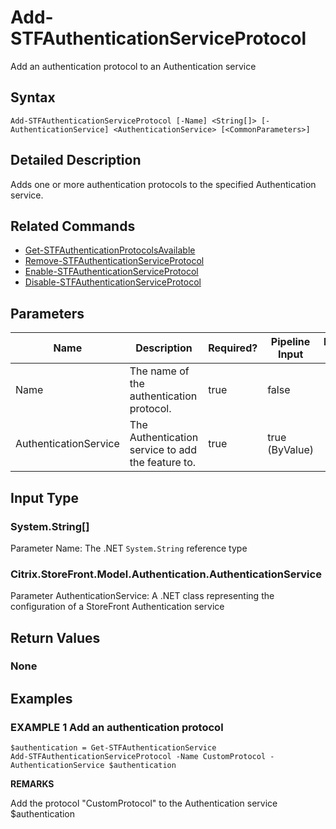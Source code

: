 ﻿# Add-STFAuthenticationServiceProtocol

Add an authentication protocol to an Authentication service

## Syntax

```
Add-STFAuthenticationServiceProtocol [-Name] <String[]> [-AuthenticationService] <AuthenticationService> [<CommonParameters>]
```

## Detailed Description

Adds one or more authentication protocols to the specified Authentication service.

## Related Commands

* [Get-STFAuthenticationProtocolsAvailable](./Get-STFAuthenticationProtocolsAvailable)
* [Remove-STFAuthenticationServiceProtocol](./Remove-STFAuthenticationServiceProtocol)
* [Enable-STFAuthenticationServiceProtocol](./Enable-STFAuthenticationServiceProtocol)
* [Disable-STFAuthenticationServiceProtocol](./Disable-STFAuthenticationServiceProtocol)

## Parameters

| Name   | Description | Required? | Pipeline Input | Default Value |
| --- | --- | --- | --- | --- |
|Name|The name of the authentication protocol.|true|false| |
|AuthenticationService|The Authentication service to add the feature to.|true|true (ByValue)| |

## Input Type

### System.String[]

Parameter Name: The .NET `System.String` reference type

### Citrix.StoreFront.Model.Authentication.AuthenticationService

Parameter AuthenticationService: A .NET class representing the configuration of a StoreFront Authentication service

## Return Values

### None

## Examples

### EXAMPLE 1 Add an authentication protocol

```
$authentication = Get-STFAuthenticationService
Add-STFAuthenticationServiceProtocol -Name CustomProtocol -AuthenticationService $authentication
```

**REMARKS**

Add the protocol "CustomProtocol" to the Authentication service $authentication

